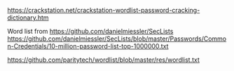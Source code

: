 
https://crackstation.net/crackstation-wordlist-password-cracking-dictionary.htm


Word list from 
https://github.com/danielmiessler/SecLists
https://github.com/danielmiessler/SecLists/blob/master/Passwords/Common-Credentials/10-million-password-list-top-1000000.txt

https://github.com/paritytech/wordlist/blob/master/res/wordlist.txt